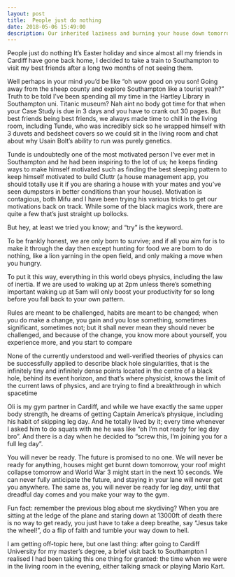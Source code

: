 ```yaml
---
layout: post
title:  People just do nothing
date: 2018-05-06 15:49:00
description: Our inherited laziness and burning your house down tomorrow.
---
```

People just do nothing
It’s Easter holiday and since almost all my friends in Cardiff have gone back home, I decided to take a train to Southampton to visit my best friends after a long two months of not seeing them.

Well perhaps in your mind you’d be like “oh wow good on you son! Going away from the sheep county and explore Southampton like a tourist yeah?” Truth to be told I’ve been spending all my time in the Hartley Library in Southampton uni. Titanic museum? Nah aint no body got time for that when your Case Study is due in 3 days and you have to crank out 30 pages. But best friends being best friends, we always made time to chill in the living room, including Tunde, who was incredibly sick so he wrapped himself with 3 duvets and bedsheet covers so we could sit in the living room and chat about why Usain Bolt’s ability to run was purely genetics. 

Tunde is undoubtedly one of the most motivated person I’ve ever met in Southampton and he had been inspiring to the lot of us; he keeps finding ways to make himself motivated such as finding the best sleeping pattern to keep himself motivated to build Cluttr (a house management app, you should totally use it if you are sharing a house with your mates and you’ve seen dumpsters in better conditions than your house). Motivation is contagious, both Mifu and I have been trying his various tricks to get our motivations back on track. While some of the black magics work, there are quite a few that’s just straight up bollocks. 

But hey, at least we tried you know; and “try” is the keyword.

To be frankly honest, we are only born to survive; and if all you aim for is to make it through the day then except hunting for food we are born to do nothing, like a lion yarning in the open field, and only making a move when you hungry.

To put it this way, everything in this world obeys physics, including the law of inertia. If we are used to waking up at 2pm unless there’s something important waking up at 5am will only boost your productivity for so long before you fall back to your own pattern. 

Rules are meant to be challenged, habits are meant to be changed; when you do make a change, you gain and you lose something, sometimes significant, sometimes not; but it shall never mean they should never be challenged, and because of the change, you know more about yourself, you experience more, and you start to compare 

None of the currently understood and well-verified theories of physics can be successfully applied to describe black hole singularities, that is the infinitely tiny and infinitely dense points located in the centre of a black hole, behind its event horizon, and that’s where physicist, knows the limit of the current laws of physics, and are trying to find a breakthrough in which spacetime 

Oli is my gym partner in Cardiff, and while we have exactly the same upper body strength, he dreams of getting Captain America’s physique, including his habit of skipping leg day. And he totally lived by it; every time whenever I asked him to do squats with me he was like “oh I’m not ready for leg day bro”. And there is a day when he decided to “screw this, I’m joining you for a full leg day”. 

You will never be ready. The future is promised to no one. We will never be ready for anything, houses might get burnt down tomorrow, your roof might collapse tomorrow and World War 3 might start in the next 10 seconds. We can never fully anticipate the future, and staying in your lane will never get you anywhere. The same as, you will never be ready for leg day, until that dreadful day comes and you make your way to the gym.

Fun fact: remember the previous blog about me skydiving? When you are sitting at the ledge of the plane and staring down at 13000ft of death there is no way to get ready, you just have to take a deep breathe, say “Jesus take the wheel!”, do a flip of faith and tumble your way down to hell. 

I am getting off-topic here, but one last thing: after going to Cardiff University for my master’s degree, a brief visit back to Southampton I realised I had been taking this one thing for granted: the time when we were in the living room in the evening, either talking smack or playing Mario Kart.  
